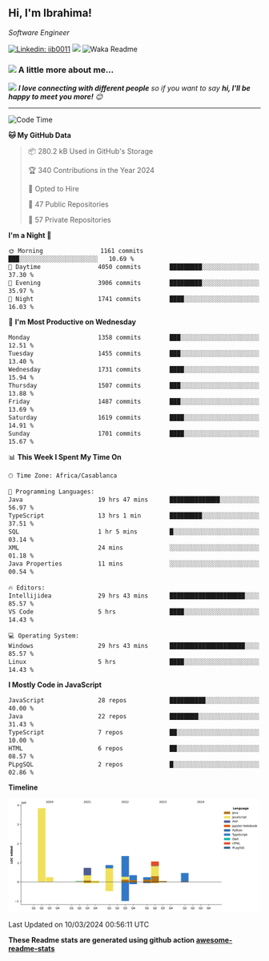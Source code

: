 <h2>Hi, I'm Ibrahima! </h2>
<p><em>Software Engineer 
</em></p>


[![Linkedin: iib0011](https://img.shields.io/badge/-iib0011-blue?style=flat-square&logo=Linkedin&logoColor=white&link=https://www.linkedin.com/in/iib0011/)](https://www.linkedin.com/in/iib0011/)
![](https://visitor-badge.glitch.me/badge?page_id=iib0011)
![Waka Readme](https://github.com/iib0011/iib0011/workflows/Waka%20Readme/badge.svg)


### <img src="https://media.giphy.com/media/VgCDAzcKvsR6OM0uWg/giphy.gif" width="50"> A little more about me...  


<img src="https://media.giphy.com/media/LnQjpWaON8nhr21vNW/giphy.gif" width="60"> <em><b>I love connecting with different people</b> so if you want to say <b>hi, I'll be happy to meet you more!</b> 😊</em>

---
<!--START_SECTION:waka-->
![Code Time](http://img.shields.io/badge/Code%20Time-3%2C096%20hrs%2059%20mins-blue)

**🐱 My GitHub Data** 

> 📦 280.2 kB Used in GitHub's Storage 
 > 
> 🏆 340 Contributions in the Year 2024
 > 
> 💼 Opted to Hire
 > 
> 📜 47 Public Repositories 
 > 
> 🔑 57 Private Repositories 
 > 
**I'm a Night 🦉** 

```text
🌞 Morning                1161 commits        ███░░░░░░░░░░░░░░░░░░░░░░   10.69 % 
🌆 Daytime                4050 commits        █████████░░░░░░░░░░░░░░░░   37.30 % 
🌃 Evening                3906 commits        █████████░░░░░░░░░░░░░░░░   35.97 % 
🌙 Night                  1741 commits        ████░░░░░░░░░░░░░░░░░░░░░   16.03 % 
```
📅 **I'm Most Productive on Wednesday** 

```text
Monday                   1358 commits        ███░░░░░░░░░░░░░░░░░░░░░░   12.51 % 
Tuesday                  1455 commits        ███░░░░░░░░░░░░░░░░░░░░░░   13.40 % 
Wednesday                1731 commits        ████░░░░░░░░░░░░░░░░░░░░░   15.94 % 
Thursday                 1507 commits        ███░░░░░░░░░░░░░░░░░░░░░░   13.88 % 
Friday                   1487 commits        ███░░░░░░░░░░░░░░░░░░░░░░   13.69 % 
Saturday                 1619 commits        ████░░░░░░░░░░░░░░░░░░░░░   14.91 % 
Sunday                   1701 commits        ████░░░░░░░░░░░░░░░░░░░░░   15.67 % 
```


📊 **This Week I Spent My Time On** 

```text
🕑︎ Time Zone: Africa/Casablanca

💬 Programming Languages: 
Java                     19 hrs 47 mins      ██████████████░░░░░░░░░░░   56.97 % 
TypeScript               13 hrs 1 min        █████████░░░░░░░░░░░░░░░░   37.51 % 
SQL                      1 hr 5 mins         █░░░░░░░░░░░░░░░░░░░░░░░░   03.14 % 
XML                      24 mins             ░░░░░░░░░░░░░░░░░░░░░░░░░   01.18 % 
Java Properties          11 mins             ░░░░░░░░░░░░░░░░░░░░░░░░░   00.54 % 

🔥 Editors: 
Intellijidea             29 hrs 43 mins      █████████████████████░░░░   85.57 % 
VS Code                  5 hrs               ████░░░░░░░░░░░░░░░░░░░░░   14.43 % 

💻 Operating System: 
Windows                  29 hrs 43 mins      █████████████████████░░░░   85.57 % 
Linux                    5 hrs               ████░░░░░░░░░░░░░░░░░░░░░   14.43 % 
```

**I Mostly Code in JavaScript** 

```text
JavaScript               28 repos            ██████████░░░░░░░░░░░░░░░   40.00 % 
Java                     22 repos            ████████░░░░░░░░░░░░░░░░░   31.43 % 
TypeScript               7 repos             ██░░░░░░░░░░░░░░░░░░░░░░░   10.00 % 
HTML                     6 repos             ██░░░░░░░░░░░░░░░░░░░░░░░   08.57 % 
PLpgSQL                  2 repos             █░░░░░░░░░░░░░░░░░░░░░░░░   02.86 % 
```



**Timeline**

![Lines of Code chart](https://raw.githubusercontent.com/iib0011/iib0011/master/assets/bar_graph.png)


 Last Updated on 10/03/2024 00:56:11 UTC
<!--END_SECTION:waka-->

**These Readme stats are generated using github action [awesome-readme-stats](https://github.com/iib0011/waka-readme-stats)**
